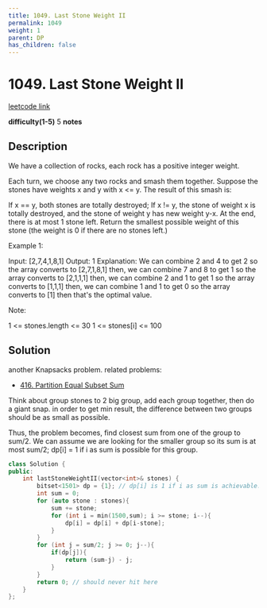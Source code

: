 ```yaml
---
title: 1049. Last Stone Weight II
permalink: 1049
weight: 1
parent: DP
has_children: false
---
```

# 1049. Last Stone Weight II
[leetcode link](https://leetcode.com/problems/last-stone-weight-ii/)

**difficulty(1-5)** 
5
**notes**   

## Description
We have a collection of rocks, each rock has a positive integer weight.

Each turn, we choose any two rocks and smash them together.  Suppose the stones have weights x and y with x <= y.  The result of this smash is:

If x == y, both stones are totally destroyed;
If x != y, the stone of weight x is totally destroyed, and the stone of weight y has new weight y-x.
At the end, there is at most 1 stone left.  Return the smallest possible weight of this stone (the weight is 0 if there are no stones left.)

 

Example 1:

Input: [2,7,4,1,8,1]
Output: 1
Explanation: 
We can combine 2 and 4 to get 2 so the array converts to [2,7,1,8,1] then,
we can combine 7 and 8 to get 1 so the array converts to [2,1,1,1] then,
we can combine 2 and 1 to get 1 so the array converts to [1,1,1] then,
we can combine 1 and 1 to get 0 so the array converts to [1] then that's the optimal value.
 

Note:

1 <= stones.length <= 30
1 <= stones[i] <= 100

## Solution
another Knapsacks problem. 
related problems:
- [416. Partition Equal Subset Sum](416)

Think about group stones to 2 big group, add each group together, then do a giant snap. in order to get min result, the difference between two groups should be as small as possible.

Thus, the problem becomes, find closest sum from one of the group to sum/2.
We can assume we are looking for the smaller group so its sum is at most sum/2;
dp[i] = 1 if i as sum is possible for this group.

```c++
class Solution {
public:
    int lastStoneWeightII(vector<int>& stones) {
        bitset<1501> dp = {1}; // dp[i] is 1 if i as sum is achievable.
        int sum = 0;
        for (auto stone : stones){
            sum += stone;
            for (int i = min(1500,sum); i >= stone; i--){
                dp[i] = dp[i] + dp[i-stone];
            }
        }
        for (int j = sum/2; j >= 0; j--){
            if(dp[j]){
                return (sum-j) - j;
            }
        }
        return 0; // should never hit here
    }
};
```